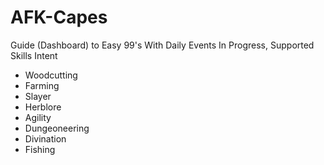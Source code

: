 # AFK-Capes
Guide (Dashboard) to Easy 99's With Daily Events
In Progress, Supported Skills Intent

* Woodcutting
* Farming
* Slayer
* Herblore
* Agility
* Dungeoneering
* Divination
* Fishing
